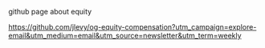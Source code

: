 
<!--
-->

github page about equity

https://github.com/jlevy/og-equity-compensation?utm_campaign=explore-email&utm_medium=email&utm_source=newsletter&utm_term=weekly

<!-- vim: set autoindent expandtab sw=4 syntax=markdown: -->
